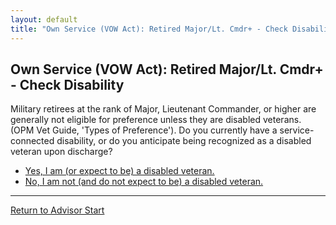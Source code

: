 ```yaml
---
layout: default
title: "Own Service (VOW Act): Retired Major/Lt. Cmdr+ - Check Disability"
---
```


## Own Service (VOW Act): Retired Major/Lt. Cmdr+ - Check Disability

Military retirees at the rank of Major, Lieutenant Commander, or higher are generally not eligible for preference unless they are disabled veterans. (OPM Vet Guide, 'Types of Preference'). Do you currently have a service-connected disability, or do you anticipate being recognized as a disabled veteran upon discharge?

*   [Yes, I am (or expect to be) a disabled veteran.](./ownservice_vow_honorableconditions.md)
*   [No, I am not (and do not expect to be) a disabled veteran.](./ineligible_vow_retiredmajor_notdisabled.md)

---
[Return to Advisor Start](./start.md)
